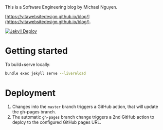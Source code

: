 This is a Software Engineering blog by Michael Nguyen.

[https://vitawebsitedesign.github.io/blog/](https://vitawebsitedesign.github.io/blog/).

[![Jekyll Deploy](https://github.com/vitawebsitedesign/blog/actions/workflows/deploy-v3.yml/badge.svg)](https://github.com/vitawebsitedesign/blog/actions/workflows/deploy-v3.yml)

# Getting started
To build+serve locally:
```bash
bundle exec jekyll serve --livereload
```

# Deployment
1. Changes into the `master` branch triggers a GitHub action, that will update the gh-pages branch.
1. The automatic `gh-pages` branch change triggers a 2nd GitHub action to deploy to the configured GitHub pages URL.
